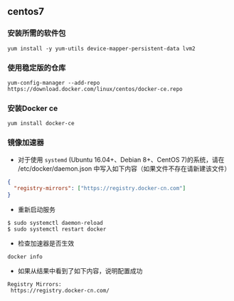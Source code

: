 ## centos7
### 安装所需的软件包
```
yum install -y yum-utils device-mapper-persistent-data lvm2
```
### 使用稳定版的仓库
```
yum-config-manager --add-repo https://download.docker.com/linux/centos/docker-ce.repo
```
### 安装Docker ce
```
yum install docker-ce
```
### 镜像加速器
- 对于使用 `systemd` (Ubuntu 16.04+、Debian 8+、CentOS 7)的系统，请在 /etc/docker/daemon.json 中写入如下内容（如果文件不存在请新建该文件）
``` json
{
  "registry-mirrors": ["https://registry.docker-cn.com"]
}
```
- 重新启动服务
```
$ sudo systemctl daemon-reload
$ sudo systemctl restart docker
```
- 检查加速器是否生效
```
docker info
```
- 如果从结果中看到了如下内容，说明配置成功
```
Registry Mirrors:
 https://registry.docker-cn.com/
```